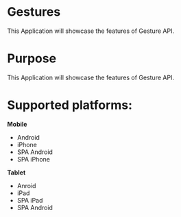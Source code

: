 Gestures
=========

This Application will showcase the features of Gesture API.


# Purpose
This Application will showcase the features of Gesture API.

# Supported platforms:
**Mobile**
 * Android
 * iPhone
 * SPA Android
 * SPA iPhone
 
**Tablet** 
 * Anroid
 * iPad
 * SPA iPad
 * SPA Android
